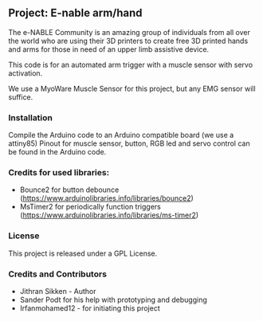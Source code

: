 ## Project: E-nable arm/hand

The e-NABLE Community is an amazing group of individuals from all over the world who are using their 3D printers to create free 3D printed hands and arms for those in need of an upper limb assistive device.

This code is for an automated arm trigger with a muscle sensor with servo activation.

We use a MyoWare Muscle Sensor for this project, but any EMG sensor will suffice.

### Installation
Compile the Arduino code to an Arduino compatible board (we use a attiny85)
Pinout for muscle sensor, button, RGB led and servo control can be found in the
Arduino code.

### Credits for used libraries:
- Bounce2 for button debounce (https://www.arduinolibraries.info/libraries/bounce2)
- MsTimer2 for periodically function triggers (https://www.arduinolibraries.info/libraries/ms-timer2)

### License
This project is released under a GPL License.

### Credits and Contributors
- Jithran Sikken - Author
- Sander Podt for his help with prototyping and debugging
- Irfanmohamed12 - for initiating this project
